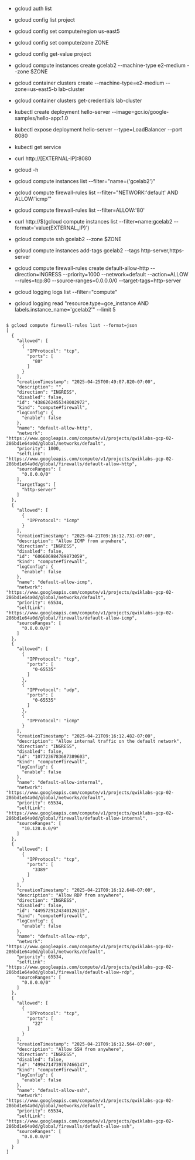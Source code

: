 - gcloud auth list
- gcloud config list project
- gcloud config set compute/region us-east5
- gcloud config set compute/zone ZONE
- gcloud config get-value project
  
- gcloud compute instances create gcelab2 --machine-type e2-medium --zone $ZONE
- gcloud container clusters create --machine-type=e2-medium --zone=us-east5-b lab-cluster
- gcloud container clusters get-credentials lab-cluster
- kubectl create deployment hello-server --image=gcr.io/google-samples/hello-app:1.0
- kubectl expose deployment hello-server --type=LoadBalancer --port 8080
- kubectl get service
- curl http://[EXTERNAL-IP]:8080
  
- gcloud -h
- gcloud compute instances list --filter="name=('gcelab2')"
- gcloud compute firewall-rules list --filter="NETWORK:'default' AND ALLOW:'icmp'"

- gcloud compute firewall-rules list --filter=ALLOW:'80'
- curl http://$(gcloud compute instances list --filter=name:gcelab2 --format='value(EXTERNAL_IP)')

- gcloud compute ssh gcelab2 --zone $ZONE
- gcloud compute instances add-tags gcelab2 --tags http-server,https-server
- gcloud compute firewall-rules create default-allow-http --direction=INGRESS --priority=1000 --network=default --action=ALLOW --rules=tcp:80 --source-ranges=0.0.0.0/0 --target-tags=http-server

- gcloud logging logs list --filter="compute"
- gcloud logging read "resource.type=gce_instance AND labels.instance_name='gcelab2'" --limit 5


```   

$ gcloud compute firewall-rules list --format=json
[
  {
    "allowed": [
      {
        "IPProtocol": "tcp",
        "ports": [
          "80"
        ]
      }
    ],
    "creationTimestamp": "2025-04-25T00:49:07.820-07:00",
    "description": "",
    "direction": "INGRESS",
    "disabled": false,
    "id": "4386262455348002972",
    "kind": "compute#firewall",
    "logConfig": {
      "enable": false
    },
    "name": "default-allow-http",
    "network": "https://www.googleapis.com/compute/v1/projects/qwiklabs-gcp-02-286bd1e64a0d/global/networks/default",
    "priority": 1000,
    "selfLink": "https://www.googleapis.com/compute/v1/projects/qwiklabs-gcp-02-286bd1e64a0d/global/firewalls/default-allow-http",
    "sourceRanges": [
      "0.0.0.0/0"
    ],
    "targetTags": [
      "http-server"
    ]
  },
  {
    "allowed": [
      {
        "IPProtocol": "icmp"
      }
    ],
    "creationTimestamp": "2025-04-21T09:16:12.731-07:00",
    "description": "Allow ICMP from anywhere",
    "direction": "INGRESS",
    "disabled": false,
    "id": "606606984789873059",
    "kind": "compute#firewall",
    "logConfig": {
      "enable": false
    },
    "name": "default-allow-icmp",
    "network": "https://www.googleapis.com/compute/v1/projects/qwiklabs-gcp-02-286bd1e64a0d/global/networks/default",
    "priority": 65534,
    "selfLink": "https://www.googleapis.com/compute/v1/projects/qwiklabs-gcp-02-286bd1e64a0d/global/firewalls/default-allow-icmp",
    "sourceRanges": [
      "0.0.0.0/0"
    ]
  },
  {
    "allowed": [
      {
        "IPProtocol": "tcp",
        "ports": [
          "0-65535"
        ]
      },
      {
        "IPProtocol": "udp",
        "ports": [
          "0-65535"
        ]
      },
      {
        "IPProtocol": "icmp"
      }
    ],
    "creationTimestamp": "2025-04-21T09:16:12.482-07:00",
    "description": "Allow internal traffic on the default network",
    "direction": "INGRESS",
    "disabled": false,
    "id": "1077236783687389603",
    "kind": "compute#firewall",
    "logConfig": {
      "enable": false
    },
    "name": "default-allow-internal",
    "network": "https://www.googleapis.com/compute/v1/projects/qwiklabs-gcp-02-286bd1e64a0d/global/networks/default",
    "priority": 65534,
    "selfLink": "https://www.googleapis.com/compute/v1/projects/qwiklabs-gcp-02-286bd1e64a0d/global/firewalls/default-allow-internal",
    "sourceRanges": [
      "10.128.0.0/9"
    ]
  },
  {
    "allowed": [
      {
        "IPProtocol": "tcp",
        "ports": [
          "3389"
        ]
      }
    ],
    "creationTimestamp": "2025-04-21T09:16:12.648-07:00",
    "description": "Allow RDP from anywhere",
    "direction": "INGRESS",
    "disabled": false,
    "id": "4495729124340126115",
    "kind": "compute#firewall",
    "logConfig": {
      "enable": false
    },
    "name": "default-allow-rdp",
    "network": "https://www.googleapis.com/compute/v1/projects/qwiklabs-gcp-02-286bd1e64a0d/global/networks/default",
    "priority": 65534,
    "selfLink": "https://www.googleapis.com/compute/v1/projects/qwiklabs-gcp-02-286bd1e64a0d/global/firewalls/default-allow-rdp",
    "sourceRanges": [
      "0.0.0.0/0"
    ]
  },
  {
    "allowed": [
      {
        "IPProtocol": "tcp",
        "ports": [
          "22"
        ]
      }
    ],
    "creationTimestamp": "2025-04-21T09:16:12.564-07:00",
    "description": "Allow SSH from anywhere",
    "direction": "INGRESS",
    "disabled": false,
    "id": "4994714739707466147",
    "kind": "compute#firewall",
    "logConfig": {
      "enable": false
    },
    "name": "default-allow-ssh",
    "network": "https://www.googleapis.com/compute/v1/projects/qwiklabs-gcp-02-286bd1e64a0d/global/networks/default",
    "priority": 65534,
    "selfLink": "https://www.googleapis.com/compute/v1/projects/qwiklabs-gcp-02-286bd1e64a0d/global/firewalls/default-allow-ssh",
    "sourceRanges": [
      "0.0.0.0/0"
    ]
  }
]

```
